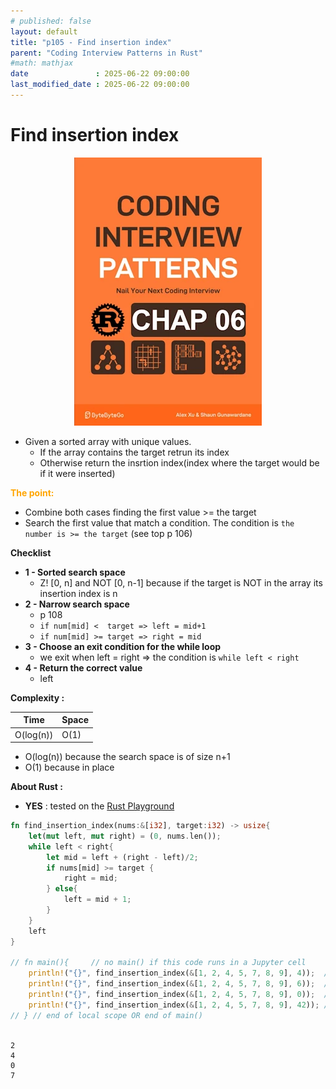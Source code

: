 ```yaml
---
# published: false
layout: default
title: "p105 - Find insertion index"
parent: "Coding Interview Patterns in Rust"
#math: mathjax
date               : 2025-06-22 09:00:00
last_modified_date : 2025-06-22 09:00:00
---
```


# Find insertion index

<div align="center">
<img src="../assets/chap_06.webp" alt="" width="300" loading="lazy"/>
</div>

* Given a sorted array with unique values.
    * If the array contains the target retrun its index
    * Otherwise return the insrtion index(index where the target would be if it were inserted)

<span style="color:orange"><b>The point:</b></span>

* Combine both cases finding the first value >= the target
* Search the first value that match a condition. The condition is  ``the number is >= the target`` (see top p 106)

**Checklist**
* **1 - Sorted search space**
    * Z! [0, n] and NOT [0, n-1] because if the target is NOT in the array its insertion index is n
* **2 - Narrow search space**
    * p 108 
    * ``if num[mid] <  target => left = mid+1``
    * ``if num[mid] >= target => right = mid``
* **3 - Choose an exit condition for the while loop**
    * we exit when left = right => the condition is ``while left < right``
* **4 - Return the correct value**
    * left

**Complexity :**

| Time | Space |
|------|-------|
| O(log(n)) | O(1)  |

* O(log(n)) because the search space is of size n+1
* O(1) because in place 

**About Rust :**
* **YES** : tested on the [Rust Playground](https://play.rust-lang.org/)

<!-- 
<span style="color:red"><b>TODO : </b></span> 
* Add comments in the source code        
 -->

<!-- * <span style="color:lime"><b>Preferred solution?</b></span>      -->



```rust
fn find_insertion_index(nums:&[i32], target:i32) -> usize{
    let(mut left, mut right) = (0, nums.len());
    while left < right{
        let mid = left + (right - left)/2;
        if nums[mid] >= target {
            right = mid;
        } else{
            left = mid + 1;
        }
    }
    left
}

// fn main(){     // no main() if this code runs in a Jupyter cell 
    println!("{}", find_insertion_index(&[1, 2, 4, 5, 7, 8, 9], 4));  // 2
    println!("{}", find_insertion_index(&[1, 2, 4, 5, 7, 8, 9], 6));  // 4
    println!("{}", find_insertion_index(&[1, 2, 4, 5, 7, 8, 9], 0));  // 0
    println!("{}", find_insertion_index(&[1, 2, 4, 5, 7, 8, 9], 42)); // 7
// } // end of local scope OR end of main()       
            
```

    2
    4
    0
    7

